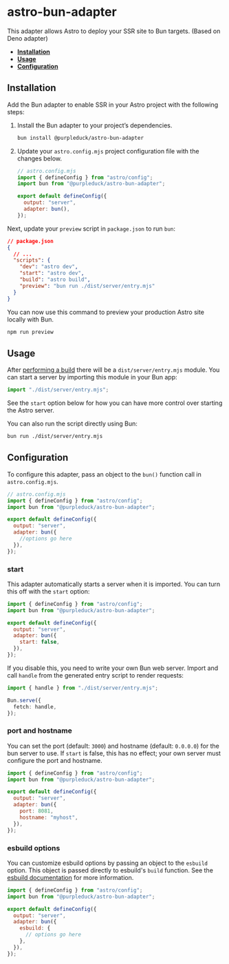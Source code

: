 # astro-bun-adapter

This adapter allows Astro to deploy your SSR site to Bun targets.
(Based on Deno adapter)

- **[Installation](#installation)**
- **[Usage](#usage)**
- **[Configuration](#configuration)**

## Installation

Add the Bun adapter to enable SSR in your Astro project with the following
steps:

1. Install the Bun adapter to your project’s dependencies.

   ```bash
   bun install @purpleduck/astro-bun-adapter
   ```

1. Update your `astro.config.mjs` project configuration file with the changes
   below.

   ```js ins={3,6-7}
   // astro.config.mjs
   import { defineConfig } from "astro/config";
   import bun from "@purpleduck/astro-bun-adapter";

   export default defineConfig({
     output: "server",
     adapter: bun(),
   });
   ```

Next, update your `preview` script in `package.json` to run `bun`:

```json ins={8}
// package.json
{
  // ...
  "scripts": {
    "dev": "astro dev",
    "start": "astro dev",
    "build": "astro build",
    "preview": "bun run ./dist/server/entry.mjs"
  }
}
```

You can now use this command to preview your production Astro site locally with
Bun.

```bash
npm run preview
```

## Usage

After
[performing a build](https://docs.astro.build/en/guides/deploy/#building-your-site-locally)
there will be a `dist/server/entry.mjs` module. You can start a server by
importing this module in your Bun app:

```js
import "./dist/server/entry.mjs";
```

See the `start` option below for how you can have more control over starting the
Astro server.

You can also run the script directly using Bun:

```sh
bun run ./dist/server/entry.mjs
```

## Configuration

To configure this adapter, pass an object to the `bun()` function call in
`astro.config.mjs`.

```js
// astro.config.mjs
import { defineConfig } from "astro/config";
import bun from "@purpleduck/astro-bun-adapter";

export default defineConfig({
  output: "server",
  adapter: bun({
    //options go here
  }),
});
```

### start

This adapter automatically starts a server when it is imported. You can turn
this off with the `start` option:

```js
import { defineConfig } from "astro/config";
import bun from "@purpleduck/astro-bun-adapter";

export default defineConfig({
  output: "server",
  adapter: bun({
    start: false,
  }),
});
```

If you disable this, you need to write your own Bun web server. Import and call
`handle` from the generated entry script to render requests:

```ts
import { handle } from "./dist/server/entry.mjs";

Bun.serve({
  fetch: handle,
});
```

### port and hostname

You can set the port (default: `3000`) and hostname (default: `0.0.0.0`) for the
bun server to use. If `start` is false, this has no effect; your own server
must configure the port and hostname.

```js
import { defineConfig } from "astro/config";
import bun from "@purpleduck/astro-bun-adapter";

export default defineConfig({
  output: "server",
  adapter: bun({
    port: 8081,
    hostname: "myhost",
  }),
});
```

### esbuild options

You can customize esbuild options by passing an object to the `esbuild` option.
This object is passed directly to esbuild's `build` function. See the
[esbuild documentation](https://esbuild.github.io/api/#build) for more
information.

```js
import { defineConfig } from "astro/config";
import bun from "@purpleduck/astro-bun-adapter";

export default defineConfig({
  output: "server",
  adapter: bun({
    esbuild: {
      // options go here
    },
  }),
});
```
